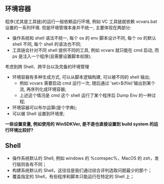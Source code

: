 ## 环境容器

程序(尤其是工具链)的运行一般依赖运行环境, 例如 VC 工具链就依赖 vcvars.bat 设置的一系列环境. 但是环境管理本身并不统一, 主要体现在两部分:

- 操作系统和 shell 语法不统一, 每个 os 的 env 脚本设计不同, 每个 os 的默认 shell 不同, 每个 shell 的语法也不同;
- 工具链会针对不同 shell 提供不同的工具, 例如 vcvars 就只能在 cmd 启动, 而 ps 是注入一个程序(且需要设置脚本权限);

考虑到跨 Shell、跨平台以及完备的环境管理

- 环境容器有多种生成方式, 可以从脚本逻辑构建, 可以被不同的 shell 输出;
    - 例如 vcvars 需要启动 cmd 运行一次, 随后通过 'set>$(file)'输出到某个流, 再序列化成环境容器;
    - 上述这个情况是 cmd 这个 shell 运行了某个程序后 Dump Env 的一种过程;
- 环境容器可以布尔运算(是个字典);
- 可以被 Shell 设置到环境里;

**一些设置变量, 例如使用的 WinSDKVer, 是不是也直接设置到 build system 的运行环境比较好?**

## Shell

- 操作系统默认的 Shell, 例如 windows 的 %comspec%，MacOS 的 zsh，发行版则各有不同；
- 构建系统默认的 Shell，这往往是我们通过综合评判选取问题最少的那个；
- 覆盖指定的 Shell，有些程序和脚本只能运行在特定的 Shell 上；
